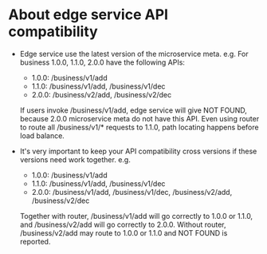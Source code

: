 # About edge service API compatibility

* Edge service use the latest version of the microservice meta. e.g. For business 1.0.0, 1.1.0, 2.0.0 have the following APIs:

    * 1.0.0: /business/v1/add
    * 1.1.0: /business/v1/add, /business/v1/dec
    * 2.0.0: /business/v2/add, /business/v2/dec

    If users invoke /business/v1/add, edge service will give NOT FOUND, because 2.0.0 microservice meta do not have this API. Even using router to route all /business/v1/* requests to 1.1.0, path locating happens before load balance.

* It's very important to keep your API compatibility cross versions if these versions need work together. e.g.

    * 1.0.0: /business/v1/add
    * 1.1.0: /business/v1/add, /business/v1/dec
    * 2.0.0: /business/v1/add, /business/v1/dec, /business/v2/add, /business/v2/dec

    Together with router, /business/v1/add will go correctly to 1.0.0 or 1.1.0, and /business/v2/add will go correctly to 2.0.0. Without router, /business/v2/add may route to 1.0.0 or 1.1.0 and NOT FOUND is reported.


